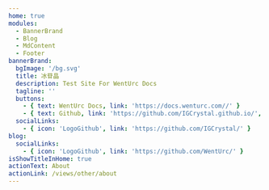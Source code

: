 ```yaml
---
home: true
modules:
  - BannerBrand
  - Blog
  - MdContent
  - Footer
bannerBrand:
  bgImage: '/bg.svg'
  title: 冰苷晶
  description: Test Site For WentUrc Docs
  tagline: ''
  buttons:
    - { text: WentUrc Docs, link: 'https://docs.wenturc.com//' }
    - { text: Github, link: 'https://github.com/IGCrystal.github.io/', type: 'plain' }
  socialLinks:
    - { icon: 'LogoGithub', link: 'https://github.com/IGCrystal/' }
blog:
  socialLinks:
    - { icon: 'LogoGithub', link: 'https://github.com/WentUrc/' }
isShowTitleInHome: true
actionText: About
actionLink: /views/other/about
---
```


